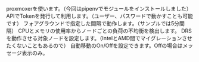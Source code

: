 proxmoxerを使います。（今回はpipenvでモジュールをインストールしました）
APIでTokenを発行して利用します。（ユーザー、パスワードで動かすことも可能です）
フォアグラウンドで指定した間隔で動作します。（サンプルでは5分間隔）
CPUとメモリの使用率からノードごとの負荷の不均衡を検出します。
DRSを動作させる対象ノードを設定します。（IntelとAMD間でマイグレーションさせたくないこともあるので）
自動移動のOn/Offを設定できます。Offの場合はメッセージ表示のみ。
